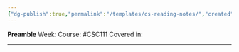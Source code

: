 ```yaml
---
{"dg-publish":true,"permalink":"/templates/cs-reading-notes/","created":"2023-11-18T21:36:58.327-05:00","updated":"2024-01-10T00:47:22.376-05:00"}
---
```


**Preamble**
Week:
Course: #CSC111
Covered in:

---
# 